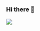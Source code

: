 ### Hi there 👋
![](https://wakatime.com/share/@JonathanMartins/bbc5107f-62dc-432f-a5ab-be1d2d8064d9.svg)

<!--
**JonathanCosta/JonathanCosta** is a ✨ _special_ ✨ repository because its `README.md` (this file) appears on your GitHub profile.

Here are some ideas to get you started:

- 🔭 I’m currently working on ...
- 🌱 I’m currently learning ...
- 👯 I’m looking to collaborate on ...
- 🤔 I’m looking for help with ...
- 💬 Ask me about ...
- 📫 How to reach me: ...
- 😄 Pronouns: ...
- ⚡ Fun fact: ...
-->
